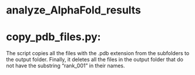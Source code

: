 # analyze_AlphaFold_results
# copy_pdb_files.py:
  The script copies all the files with the .pdb extension from the subfolders to the output folder. Finally, it deletes all the files in the output folder that do not have the substring “rank_001” in their names.
